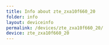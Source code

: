 ```yaml
---
title: Info about zte_zxa10f660_20
folder: info
layout: deviceinfo
permalink: /devices/zte_zxa10f660_20/
device: zte_zxa10f660_20
---
```

